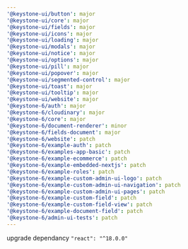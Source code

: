 ```yaml
---
'@keystone-ui/button': major
'@keystone-ui/core': major
'@keystone-ui/fields': major
'@keystone-ui/icons': major
'@keystone-ui/loading': major
'@keystone-ui/modals': major
'@keystone-ui/notice': major
'@keystone-ui/options': major
'@keystone-ui/pill': major
'@keystone-ui/popover': major
'@keystone-ui/segmented-control': major
'@keystone-ui/toast': major
'@keystone-ui/tooltip': major
'@keystone-ui/website': major
'@keystone-6/auth': major
'@keystone-6/cloudinary': major
'@keystone-6/core': major
'@keystone-6/document-renderer': minor
'@keystone-6/fields-document': major
'@keystone-6/website': patch
'@keystone-6/example-auth': patch
'@keystone-6/examples-app-basic': patch
'@keystone-6/example-ecommerce': patch
'@keystone-6/example-embedded-nextjs': patch
'@keystone-6/example-roles': patch
'@keystone-6/example-custom-admin-ui-logo': patch
'@keystone-6/example-custom-admin-ui-navigation': patch
'@keystone-6/example-custom-admin-ui-pages': patch
'@keystone-6/example-custom-field': patch
'@keystone-6/example-custom-field-view': patch
'@keystone-6/example-document-field': patch
'@keystone-6/admin-ui-tests': patch
---
```


upgrade dependancy `"react": "^18.0.0"`
